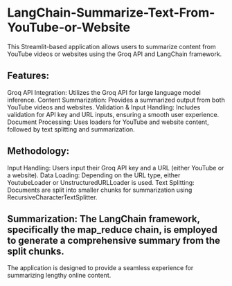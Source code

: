 # LangChain-Summarize-Text-From-YouTube-or-Website

This Streamlit-based application allows users to summarize content from YouTube videos or websites using the Groq API and LangChain framework.

## Features:
Groq API Integration: Utilizes the Groq API for large language model inference.
Content Summarization: Provides a summarized output from both YouTube videos and websites.
Validation & Input Handling: Includes validation for API key and URL inputs, ensuring a smooth user experience.
Document Processing: Uses loaders for YouTube and website content, followed by text splitting and summarization.

## Methodology:
Input Handling: Users input their Groq API key and a URL (either YouTube or a website).
Data Loading: Depending on the URL type, either YoutubeLoader or UnstructuredURLLoader is used.
Text Splitting: Documents are split into smaller chunks for summarization using RecursiveCharacterTextSplitter.

##  Summarization: The LangChain framework, specifically the map_reduce chain, is employed to generate a comprehensive summary from the split chunks.
The application is designed to provide a seamless experience for summarizing lengthy online content.
